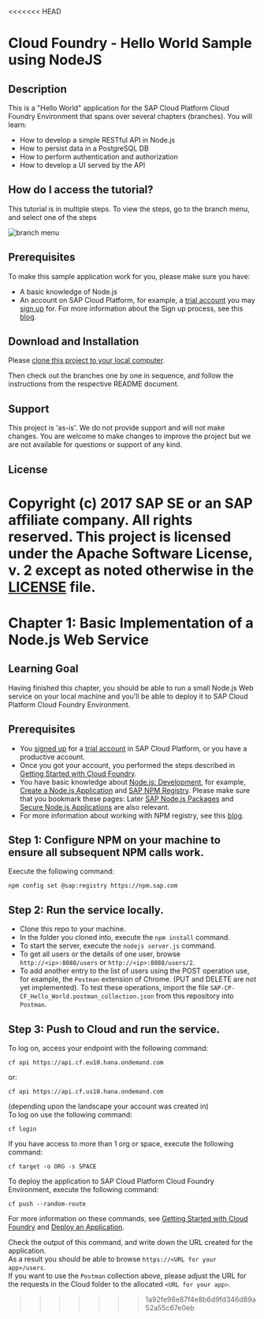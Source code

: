 <<<<<<< HEAD

# Cloud Foundry - Hello World Sample using NodeJS

## Description
This is a "Hello World" application for the SAP Cloud Platform Cloud Foundry Environment that spans over several chapters (branches). You will learn:  
- How to develop a simple RESTful API in Node.js
- How to persist data in a PostgreSQL DB
- How to perform authentication and authorization
- How to develop a UI served by the API

## How do I access the tutorial?

This tutorial is in multiple steps.  To view the steps, go to the branch menu, and select one of the steps

![branch menu](img/branch-menu.png)

## Prerequisites
To make this sample application work for you, please make sure you have:
- A basic knowledge of Node.js
- An account on SAP Cloud Platform, for example, a [trial account](https://account.hanatrial.ondemand.com/) you may [sign up](https://account.hanatrial.ondemand.com/register) for. For more information about the Sign up process, see this [blog](https://blogs.sap.com/2017/05/16/sap-cloud-platform-trial-now-includes-cloud-foundry/).

## Download and Installation
Please [clone this project to your local computer](https://help.github.com/articles/cloning-a-repository/).

Then check out the branches one by one in sequence, and follow the instructions from the respective README document.

## Support
This project is 'as-is'. We do not provide support and will not make changes. You are welcome to make changes to improve the project but we are not available for questions or support of any kind. 

## License
Copyright (c) 2017 SAP SE or an SAP affiliate company. All rights reserved. This project is licensed under the Apache Software License, v. 2 except as noted otherwise in the [LICENSE](LICENSE) file.  
=======
# Chapter 1: Basic Implementation of a Node.js Web Service

## Learning Goal
Having finished this chapter, you should be able to run a small Node.js Web service on your local machine and you'll be able to deploy it to SAP Cloud Platform Cloud Foundry Environment.

## Prerequisites
- You [signed up](https://account.hanatrial.ondemand.com/register) for a [trial account](https://account.hanatrial.ondemand.com/) in SAP Cloud Platform, or you have a productive account.
- Once you got your account, you performed the steps described in [Getting Started with Cloud Foundry](https://help.sap.com/viewer/65de2977205c403bbc107264b8eccf4b/Cloud/en-US/b8ee7894fe0b4df5b78f61dd1ac178ee.html).
- You have basic knowledge about [Node.js: Development](https://help.sap.com/viewer/65de2977205c403bbc107264b8eccf4b/Cloud/en-US/3a7a0bece0d044eca59495965d8a0237.html), for example, [Create a Node.js Application](https://help.sap.com/viewer/65de2977205c403bbc107264b8eccf4b/Cloud/en-US/772b45ce6c46492b908d4c985add932a.html) and [SAP NPM Registry](https://help.sap.com/viewer/65de2977205c403bbc107264b8eccf4b/Cloud/en-US/fe672690385a4541b45622a9088f4503.html). Please make sure that you bookmark these pages: Later [SAP Node.js Packages](https://help.sap.com/viewer/65de2977205c403bbc107264b8eccf4b/Cloud/en-US/92f1bce8f72946c180d198e21f74a68c.html) and [Secure Node.js Applications](https://help.sap.com/viewer/65de2977205c403bbc107264b8eccf4b/Cloud/en-US/3a8e4372f8e74d05b4ed03a484865e08.html) are also relevant.
- For more information about working with NPM registry, see this [blog](https://blogs.sap.com/2017/05/16/sap-npm-registry-launched-making-the-lives-of-node.js-developers-easier/).


## Step 1: Configure NPM on your machine to ensure all subsequent NPM calls work.
Execute the following command:
```
npm config set @sap:registry https://npm.sap.com
```

## Step 2: Run the service locally.
- Clone this repo to your machine.  
- In the folder you cloned into, execute the `npm install` command.  
- To start the server, execute the `nodejs server.js` command.  
- To get all users or the details of one user, browse `http://<ip>:8088/users` or `http://<ip>:8088/users/2`.  
- To add another entry to the list of users using the POST operation use, for example, the `Postman` extension of Chrome. (PUT and DELETE are not yet implemented). To test these operations, import the file `SAP-CP-CF_Hello_World.postman_collection.json` from this repository into `Postman`.  


## Step 3: Push to Cloud and run the service.
To log on, access your endpoint with the following command:
```
cf api https://api.cf.eu10.hana.ondemand.com
```
or: 
```
cf api https://api.cf.us10.hana.ondemand.com
```
(depending upon the landscape your account was created in)  
To log on use the following command:
```
cf login
```
If you have access to more than 1 org or space, execute the following command:
```
cf target -o ORG -s SPACE
```
To deploy the application to SAP Cloud Platform Cloud Foundry Environment, execute the following command:
```
cf push --random-route
```
For more information on these commands, see [Getting Started with Cloud Foundry](https://help.sap.com/viewer/65de2977205c403bbc107264b8eccf4b/Cloud/en-US/b8ee7894fe0b4df5b78f61dd1ac178ee.html) and [Deploy an Application](http://docs.cloudfoundry.org/devguide/deploy-apps/deploy-app.html).


Check the output of this command, and write down the URL created for the application.  
As a result you should be able to browse `https://<URL for your app>/users`.  
If you want to use the `Postman` collection above, please adjust the URL for the requests in the Cloud folder to the allocated `<URL for your app>`.



>>>>>>> 1a92fe98e87f4e8b6d9fd346d89a52a55c67e0eb



